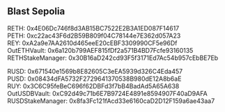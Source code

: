 ## Blast Sepolia

RETH: 0x4E06Dc746f8d3AB15BC7522E2B3A1ED087F14617  
PETH: 0xc22ac43F6d2B59B809f04C78144e7E362d057A23  
REY: 0xA2a9e7AA2610d465eeE20cEBF3309990CF5e96Df  
OutETHVault: 0x6a120b799AEF815fDf2a571B4BD7Fcfe93160135  
RETHStakeManager: 0x30B16aD242cd93F5f3171Ed7Ac54b957cEbBE7Eb

RUSD: 0x671540e1569b8E82605C3eEA5939d326C4Eda457  
PUSD: 0x08434dFA5732F2729641370538B980dE12A8b6aE  
RUY: 0x3C6C95feBeC696f62DBFd3f7bB4BadAd5A65A638  
OutUSDBVault: 0xC92d49c71b6E7B9724E4891e8594907F40aD9AFA  
RUSDStakeManager: 0x8fa3Fc121fAcd33e6160caD2D12F159a6ae43aa7
